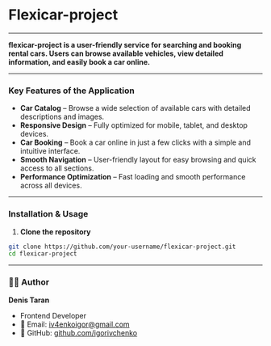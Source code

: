 # Flexicar-project

---

**flexicar-project is a user-friendly service for searching and booking rental
cars. Users can browse available vehicles, view detailed information, and easily
book a car online.**

---

### Key Features of the Application

- **Car Catalog** – Browse a wide selection of available cars with detailed
  descriptions and images.
- **Responsive Design** – Fully optimized for mobile, tablet, and desktop
  devices.
- **Car Booking** – Book a car online in just a few clicks with a simple and
  intuitive interface.
- **Smooth Navigation** – User-friendly layout for easy browsing and quick
  access to all sections.
- **Performance Optimization** – Fast loading and smooth performance across all
  devices.

---

### Installation & Usage

1. **Clone the repository**

```bash
git clone https://github.com/your-username/flexicar-project.git
cd flexicar-project
```

---

### 👨‍💻 Author

**Denis Taran**

- Frontend Developer
- 📧 Email: iv4enkoigor@gmail.com
- 📁 GitHub: [github.com/igorivchenko](https://github.com/igorivchenko)
